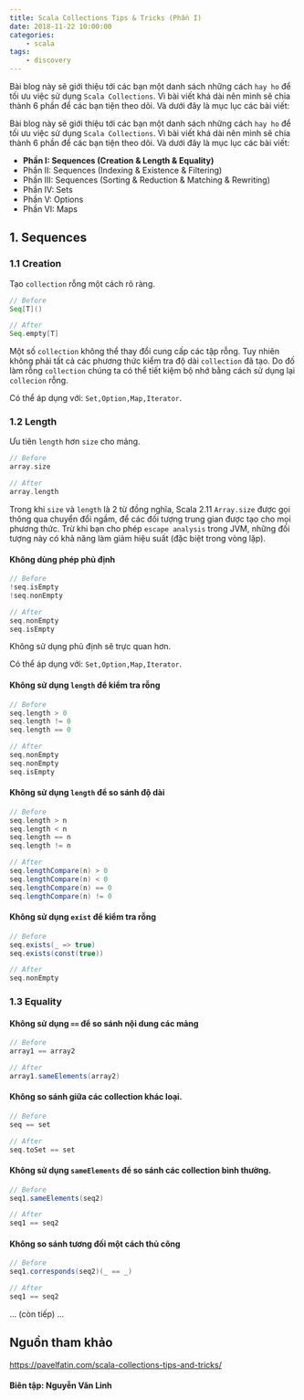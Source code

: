 ```yaml
---
title: Scala Collections Tips & Tricks (Phần I)
date: 2018-11-22 10:00:00
categories:
    - scala 
tags:
    - discovery
---
```

Bài blog này sẽ giới thiệu tới các bạn một danh sách những cách `hay ho` để tối ưu việc sử dụng `Scala Collections`. Vì bài viết khá dài nên mình sẽ chia thành 6 phần để các bạn tiện theo dõi. Và dưới đây là mục lục các bài viết:

Bài blog này sẽ giới thiệu tới các bạn một danh sách những cách `hay ho` để tối ưu việc sử dụng `Scala Collections`. Vì bài viết khá dài nên mình sẽ chia thành 6 phần để các bạn tiện theo dõi. Và dưới đây là mục lục các bài viết:

- **Phần I: Sequences (Creation & Length & Equality)**
- Phần II: Sequences (Indexing & Existence & Filtering)
- Phần III: Sequences (Sorting & Reduction & Matching & Rewriting)
- Phần IV: Sets
- Phần V: Options
- Phần VI: Maps

## 1. Sequences
### 1.1 Creation
Tạo `collection` rỗng một cách rõ ràng.
```scala
// Before
Seq[T]()

// After
Seq.empty[T]
```
<!-- more -->

Một số `collection` không thể thay đổi cung cấp các tập rỗng. Tuy nhiên không phải tất cả các phương thức kiểm tra độ dài `collection` đã tạo. Do đố làm rỗng `collection` chúng ta có thể tiết kiệm bộ nhớ bằng cách sử dụng lại `collecion` rỗng.

Có thể áp dụng với: `Set,Option,Map,Iterator`.
### 1.2 Length
Ưu tiên `length` hơn `size` cho mảng.
```scala
// Before
array.size

// After
array.length
```
Trong khi `size` và `length` là 2 từ đồng nghĩa, Scala 2.11 `Array.size` được gọi thông qua chuyển đổi ngầm, để các đối tượng trung gian được tạo cho mọi phương thức. Trừ khi bạn cho phép `escape analysis` trong JVM, những đối tượng này có khả năng làm giảm hiệu suất (đặc biệt trong vòng lặp).

#### Không dùng phép phủ định
```scala
// Before
!seq.isEmpty
!seq.nonEmpty

// After
seq.nonEmpty
seq.isEmpty
```
Không sử dụng phủ định sẽ trực quan hơn.

Có thể áp dụng với: `Set,Option,Map,Iterator`.

#### Không sử dụng `length` để kiểm tra rỗng
```scala
// Before
seq.length > 0
seq.length != 0
seq.length == 0

// After
seq.nonEmpty
seq.nonEmpty
seq.isEmpty
```
#### Không sử dụng `length` để so sánh độ dài

```scala
// Before
seq.length > n
seq.length < n
seq.length == n
seq.length != n

// After
seq.lengthCompare(n) > 0
seq.lengthCompare(n) < 0
seq.lengthCompare(n) == 0
seq.lengthCompare(n) != 0
```
#### Không sử dụng `exist` để kiểm tra rỗng
```scala
// Before
seq.exists(_ => true)
seq.exists(const(true))

// After
seq.nonEmpty
```
### 1.3 Equality
#### Không sử dụng `==` để so sánh nội dung các mảng
 ```scala
 // Before
array1 == array2

// After
array1.sameElements(array2)
```
#### Không so sánh giữa các collection khác loại.
```scala
// Before
seq == set

// After
seq.toSet == set
```
#### Không sử dụng `sameElements` để so sánh các collection bình thường.
```scala
// Before
seq1.sameElements(seq2)

// After
seq1 == seq2
```
#### Không so sánh tương đối một cách thủ công
```scala
// Before
seq1.corresponds(seq2)(_ == _)

// After
seq1 == seq2
```
… (còn tiếp) …
## Nguồn tham khảo
https://pavelfatin.com/scala-collections-tips-and-tricks/

#### Biên tập: Nguyễn Văn Linh